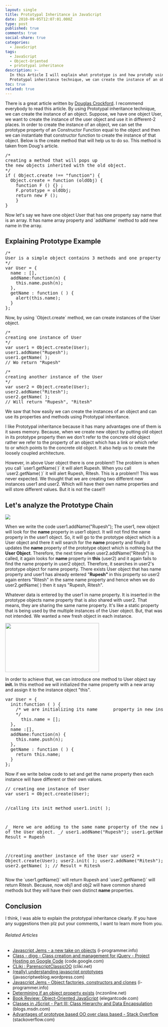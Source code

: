 ```yaml
---
layout: single
title: Prototypal Inheritance in JavaScript
date: 2010-09-05T12:07:01.000Z
type: post
published: true
comments: true
social-share: true
categories:
  - JavaScript
tags:
  - JavaScript
  - Object-Oriented
  - prototypal inheritance
description: >-
  In this Article I will explain what prototype is and how protoBy using
  Prototypal inheritance technique, we can create the instance of an object.
toc: true
related: true
---
```


<p>There is a great article written by <a href="http://javascript.crockford.com/prototypal.html" target="_blank" rel="noopener noreferrer">Douglas Crockford</a>. I recommend everybody to read this article. By using Prototypal inheritance technique, we can create the instance of an object. Suppose, we have one object User, we want to create the instance of the user object and use it in different-2 places. In order to create the instance of an object, we can set the prototype property of an Constructor Function equal to the object and then we can instantiate that constructor function to create the instance of that object. Below is the create method that will help us to do so. This method is taken from Doug's article.</p>
<pre class="EnlighterJSRAW" data-enlighter-language="null">/*
creating a method that will pops up
the new objects inherited with the old object.
*/
if ( Object.create !== "function") {
  Object.create = function (oldObj) {
    function F () {} ;
    F.prototype = oldObj;
    return new F ();
    }
}</pre>
<p>Now let's say we have one object User that has one property say name that is an array. It has name array property and `addName` method to add new name in the array.</p>
<h2>Explaining Prototype Example</h2>
<pre class="EnlighterJSRAW" data-enlighter-language="null">/*
User is a simple object contains 3 methods and one property
*/
var User = {
  name : [],
  addName:function(n) {
    this.name.push(n);
  },
  getName : function ( ) {
    alert(this.name);
  }
};</pre>
<p>Now, by using `Object.create` method, we can create instances of the User object.</p>
<pre class="EnlighterJSRAW" data-enlighter-language="null">/*
creating one instance of User
*/
var user1 = Object.create(User);
user1.addName("Rupesh");
user1.getName( );
// Wo return "Rupesh"</pre>
<pre class="EnlighterJSRAW" data-enlighter-language="null">/*
creating another instance of the User
*/
var user2 = Object.create(User);
user2.addName("Ritesh");
user2.getName( );
// Will return "Rupesh", "Ritesh"</pre>
<p>We saw that how easily we can create the instances of an object and can use its properties and methods using Prototypal inheritance.</p>
<p>I like Prototypal inheritance because it has many advantages one of them is it saves memory. Because, when we create new object by putting old object in its prototype property then we don't refer to the concrete old object rather we refer to the property of an object which has a link or which refer to or which points to the concrete old object. It also help us to create the loosely coupled architecture.</p>
<p>However, in above User object there is one problem!! The problem is when you call `user1.getName( )` it will alert Rupesh. When you call `user2.getName( )` it will alert Rupesh, Ritesh. This is a problem!! This was never expected. We thought that we are creating two different new instances user1 and user2. Which will have their own name properties and will store different values. But it is not the case!!!</p>
<h2>Let's analyze the Prototype Chain</h2>
<p><img class="size-full" src="{{ site.baseurl }}/assets/2010/09/lens-14274696621702000794186467.jpg" data-wpid="106" /></p>
<p>When we write the code user1.addName("Rupesh"); The user1, new object will look for the <strong>name </strong>property in user1 object. It will not find the name property in the user1 object. So, it will go to the prototype object which is a User object and there it will search for the <strong>name </strong>property and finally it updates the <strong>name </strong>property of the prototype object which is nothing but the <strong>User Object</strong>. Therefore, the next time when user2.addName("Ritesh") is called, it again looks for <strong>name </strong>property in <strong>this</strong> (user2) and it again fails to find the name property in user2 object. Therefore, it searches in user2's prototype object for name property. There exists User object that has name property and user1 has already entered "<strong>Rupesh" </strong>in this property so user2 again enters "Ritesh" in the same name property and hence when we do user2.getName( ) then it says "Rupesh, Ritesh".</p>
<p>Whatever data is entered by the user1 in name property. It is inserted in the prototype objects name property that is also shared with user2. That means, they are sharing the same name property. It's like a static property that is being used by the multiple instances of the User object. But, that was not intended. We wanted a new fresh object in each instance.</p>
<p><a href="http://rupeshtiwari.com/wp-content/uploads/2010/09/after-init.jpg"><img class="aligncenter" title="After Init method" src="{{ site.baseurl }}/assets/2010/09/after-init.jpg?w=300" alt="" width="300" height="157" /></a></p>
<p>In order to achieve that, we can introduce one method to User object say <strong>init. </strong>In this method we will initialized the name property with a new array and assign it to the instance object "this".</p>
<pre class="EnlighterJSRAW" data-enlighter-language="null">var User = {
  init:function ( ) {
    /* we are initializing its name      property in new instance or new     object.
    */
      this.name = [];
  },
  name :[],
  addName:function(n) {
    this.name.push(n);
  },
  getName : function ( ) {
    return this.name;
  }
};</pre>
<p>Now if we write below code to set and get the name property then each instance will have different or their own values.</p>
<pre class="EnlighterJSRAW" data-enlighter-language="null">// creating one instance of User
var user1 = Object.create(User);

//calling its init method user1.init( );

/_ Here we are adding to the same name property of the new instance of the User
object. _/ user1.addName("Rupesh"); user1.getName( ); // Result = Rupesh

//creating another instance of the User var user2 = Object.create(User);
user2.init( ); user2.addName("Ritesh"); user2.getName( ); // Result =
Ritesh</pre>

<p>Now the `user1.getName()` will return Rupesh and `user2.getName()` will return Ritesh. Because, now obj1 and obj2 will have common shared methods but they will have their own distinct <strong>name </strong>properties.</p>
<h2>Conclusion</h2>
<p>I think, I was able to explain the prototypal inheritance clearly. If you have any suggestions then plz put your comments, I want to learn more from you.</p>
<h6 class="zemanta-related-title" style="font-size: 1em;">Related Articles</h6>
<ul class="zemanta-article-ul">
<li class="zemanta-article-ul-li"><a href="http://www.i-programmer.info/programming/javascript/1029-javascript-jems-a-new-take-on-objects.html">Javascript Jems - a new take on objects</a> (i-programmer.info)</li>
<li class="zemanta-article-ul-li"><a href="http://code.google.com/p/digg/wiki/Class">Class - digg - Class creation and management for jQuery - Project Hosting on Google Code</a> (code.google.com)</li>
<li class="zemanta-article-ul-li"><a href="http://www.cliki.net/ParenscriptClassicOO">CLiki : ParenscriptClassicOO</a> (cliki.net)</li>
<li class="zemanta-article-ul-li"><a href="http://javascriptweblog.wordpress.com/2010/06/07/understanding-javascript-prototypes/">(really) understanding javascript prototypes</a> (javascriptweblog.wordpress.com)</li>
<li class="zemanta-article-ul-li"><a href="http://www.i-programmer.info/programming/javascript/1284-javascript-jems-object-factories-constructors-and-clones.html">Javascript Jems - Object factories, constructors and clones</a> (i-programmer.info)</li>
<li class="zemanta-article-ul-li"><a href="http://www.nczonline.net/blog/2010/07/27/determining-if-an-object-property-exists/">Determining if an object property exists</a> (nczonline.net)</li>
<li class="zemanta-article-ul-li"><a href="http://elegantcode.com/2010/08/11/book-review-object-oriented-javascript/">Book Review: Object-Oriented JavaScript</a> (elegantcode.com)</li>
<li class="zemanta-article-ul-li"><a href="http://blogs.msdn.com/b/jscript/archive/2007/10/31/classes-in-jscript-part-iii-class-hierarchy-and-data-encapsulation.aspx">Classes in JScript - Part III: Class Hierarchy and Data Encapsulation</a> (blogs.msdn.com)</li>
<li class="zemanta-article-ul-li"><a href="http://stackoverflow.com/questions/879061/advantages-of-prototype-based-oo-over-class-based">Advantages of prototype based OO over class based - Stack Overflow</a> (stackoverflow.com)</li>
</ul>
